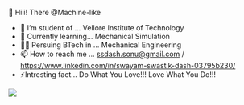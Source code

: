 👋 Hiii! There  @Machine-like

- 🏫 I’m student of ... Vellore Institute of Technology
- 📑 Currently learning... Mechanical Simulation
- 🧑‍🎓 Persuing BTech in ... Mechanical Engineering
- 📫 How to reach me ... ssdash.sonu@gmail.com / https://www.linkedin.com/in/swayam-swastik-dash-03795b230/
- ⚡Intresting fact... Do What You Love!!! Love What You Do!!!
<img src="https://github-readme-stats.vercel.app/api?username=Machine-like&&show_icons=true&title_color=ffffff&icon_color=bb2acf&text_color=daf7dc&bg_color=191913">

<!---
Machine-like/Machine-like is a ✨ special ✨ repository because its `README.md` (this file) appears on your GitHub profile.
You can click the Preview link to take a look at your changes.
--->
